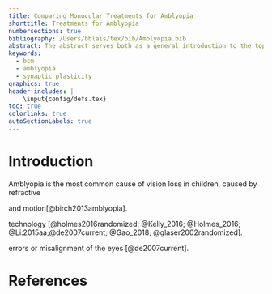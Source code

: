 ```yaml
---
title: Comparing Monocular Treatments for Amblyopia
shorttitle: Treatments for Amblyopia
numbersections: true
bibliography: /Users/bblais/tex/bib/Amblyopia.bib
abstract: The abstract serves both as a general introduction to the topic and as a brief, non-technical summary of the main results and their implications. Authors are advised to check the author instructions for the journal they are submitting to for word limits and if structural elements like subheadings, citations, or equations are permitted.
keywords:
  - bcm
  - amblyopia
  - synaptic plasticity
graphics: true
header-includes: |
    \input{config/defs.tex}
toc: true
colorlinks: true
autoSectionLabels: true
---
```


# Introduction

Amblyopia is the most common cause of vision loss in children, caused by refractive 


and motion[@birch2013amblyopia].  

technology [@holmes2016randomized; @Kelly_2016; @Holmes_2016; @Li:2015aa;@de2007current; @Gao_2018;  @glaser2002randomized]. 

errors or misalignment of the eyes [@de2007current].  

# References